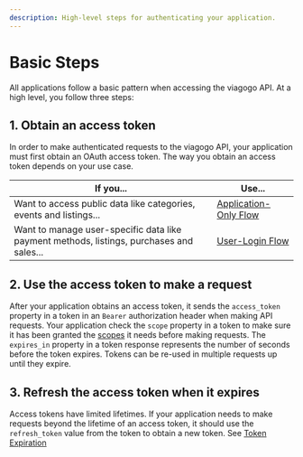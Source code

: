 ```yaml
---
description: High-level steps for authenticating your application.
---
```


# Basic Steps

All applications follow a basic pattern when accessing the viagogo API. At a
high level, you follow three steps:

## 1. Obtain an access token

In order to make authenticated requests to the viagogo API, your application
must first obtain an OAuth access token. The way you obtain an access token
depends on your use case.

| **If you...** | **Use...** |
| ------------- | ---------- |
| Want to access public data like categories, events and listings... | [Application-Only Flow](#application-only-authentication-flow) |
| Want to manage user-specific data like payment methods, listings, purchases and sales... | [User-Login Flow](#user-login-authentication-flow) |

## 2. Use the access token to make a request

After your application obtains an access token, it sends the `access_token`
property in a token in an `Bearer` authorization header when making API
requests. Your application check the `scope` property in a token to make sure it
has been granted the [scopes](#scopes) it needs before making requests. The 
`expires_in` property in a token response represents the number of seconds
before the token expires. Tokens can be re-used in multiple requests up until
they expire.

## 3. Refresh the access token when it expires

Access tokens have limited lifetimes. If your application needs to make requests
beyond the lifetime of an access token, it should use the `refresh_token` value
from the token to obtain a new token. See [Token Expiration](#token-expiration)